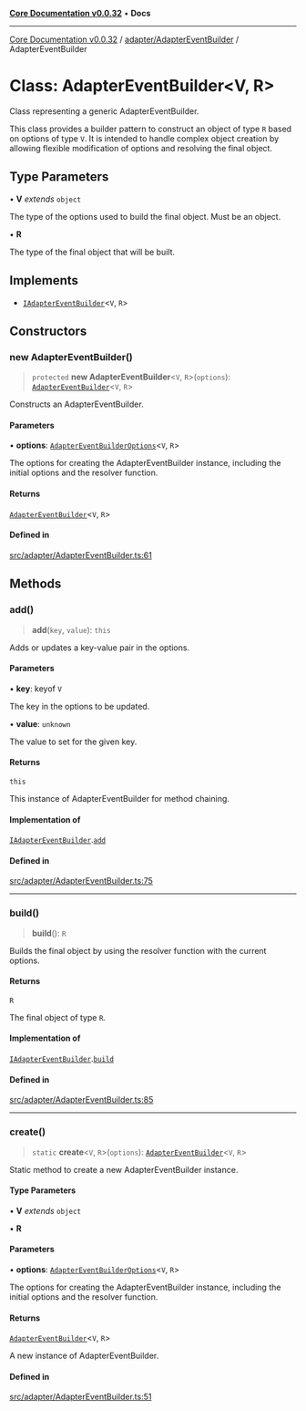 [**Core Documentation v0.0.32**](../../../README.md) • **Docs**

***

[Core Documentation v0.0.32](../../../modules.md) / [adapter/AdapterEventBuilder](../README.md) / AdapterEventBuilder

# Class: AdapterEventBuilder\<V, R\>

Class representing a generic AdapterEventBuilder.

This class provides a builder pattern to construct an object of type `R` based on options of type `V`.
It is intended to handle complex object creation by allowing flexible modification of options and resolving the final object.

## Type Parameters

• **V** *extends* `object`

The type of the options used to build the final object. Must be an object.

• **R**

The type of the final object that will be built.

## Implements

- [`IAdapterEventBuilder`](../../../definitions/interfaces/IAdapterEventBuilder.md)\<`V`, `R`\>

## Constructors

### new AdapterEventBuilder()

> `protected` **new AdapterEventBuilder**\<`V`, `R`\>(`options`): [`AdapterEventBuilder`](AdapterEventBuilder.md)\<`V`, `R`\>

Constructs an AdapterEventBuilder.

#### Parameters

• **options**: [`AdapterEventBuilderOptions`](../interfaces/AdapterEventBuilderOptions.md)\<`V`, `R`\>

The options for creating the AdapterEventBuilder instance, including the initial options and the resolver function.

#### Returns

[`AdapterEventBuilder`](AdapterEventBuilder.md)\<`V`, `R`\>

#### Defined in

[src/adapter/AdapterEventBuilder.ts:61](https://github.com/stonemjs/core/blob/59c27bdae04e7adc72d7c3e25cee704d5e04ce0c/src/adapter/AdapterEventBuilder.ts#L61)

## Methods

### add()

> **add**(`key`, `value`): `this`

Adds or updates a key-value pair in the options.

#### Parameters

• **key**: keyof `V`

The key in the options to be updated.

• **value**: `unknown`

The value to set for the given key.

#### Returns

`this`

This instance of AdapterEventBuilder for method chaining.

#### Implementation of

[`IAdapterEventBuilder`](../../../definitions/interfaces/IAdapterEventBuilder.md).[`add`](../../../definitions/interfaces/IAdapterEventBuilder.md#add)

#### Defined in

[src/adapter/AdapterEventBuilder.ts:75](https://github.com/stonemjs/core/blob/59c27bdae04e7adc72d7c3e25cee704d5e04ce0c/src/adapter/AdapterEventBuilder.ts#L75)

***

### build()

> **build**(): `R`

Builds the final object by using the resolver function with the current options.

#### Returns

`R`

The final object of type `R`.

#### Implementation of

[`IAdapterEventBuilder`](../../../definitions/interfaces/IAdapterEventBuilder.md).[`build`](../../../definitions/interfaces/IAdapterEventBuilder.md#build)

#### Defined in

[src/adapter/AdapterEventBuilder.ts:85](https://github.com/stonemjs/core/blob/59c27bdae04e7adc72d7c3e25cee704d5e04ce0c/src/adapter/AdapterEventBuilder.ts#L85)

***

### create()

> `static` **create**\<`V`, `R`\>(`options`): [`AdapterEventBuilder`](AdapterEventBuilder.md)\<`V`, `R`\>

Static method to create a new AdapterEventBuilder instance.

#### Type Parameters

• **V** *extends* `object`

• **R**

#### Parameters

• **options**: [`AdapterEventBuilderOptions`](../interfaces/AdapterEventBuilderOptions.md)\<`V`, `R`\>

The options for creating the AdapterEventBuilder instance, including the initial options and the resolver function.

#### Returns

[`AdapterEventBuilder`](AdapterEventBuilder.md)\<`V`, `R`\>

A new instance of AdapterEventBuilder.

#### Defined in

[src/adapter/AdapterEventBuilder.ts:51](https://github.com/stonemjs/core/blob/59c27bdae04e7adc72d7c3e25cee704d5e04ce0c/src/adapter/AdapterEventBuilder.ts#L51)
